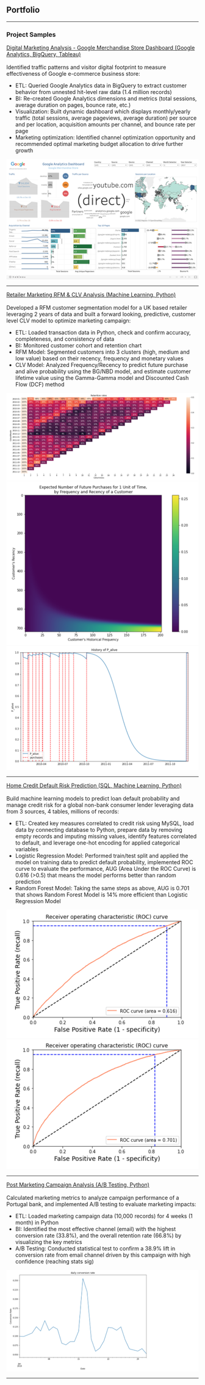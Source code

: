 ## Portfolio
---
### Project Samples
[Digital Marketing Analysis - Google Merchandise Store Dashboard (Google Analytics, BigQuery, Tableau)](https://public.tableau.com/app/profile/angelo.chen/viz/GoogleAnalyticsDashboard_16443587309150/Dashboard)
<br><br>
Identified traffic patterns and visitor digital footprint to measure  effectiveness of Google e-commerce business store:
- ETL: Queried Google Analytics data in BigQuery to extract customer behavior from unnested hit-level raw data (1.4 million records)
- BI: Re-created Google Analytics dimensions and metrics (total sessions, average duration on pages, bounce rate, etc.)
- Visualization: Built dynamic dashboard which displays monthly/yearly traffic (total sessions, average pageviews, average duration) per source and per location, acquisition amounts per channel, and bounce rate per page
- Marketing optimization: Identified channel optimization opportunity and recommended optimal marketing budget allocation to drive further growth
<img src="images/Screen Shot 2022-05-09 at 12.16.39 PM.png?raw=true"/>

---

[Retailer Marketing RFM & CLV Analysis (Machine Learning, Python)](https://github.com/angelochenyx/BI-Projects/blob/main/Retail%20Marketing%20RFM%20%26%20CLV%20Analysis.ipynb)
<br><br>
Developed a RFM customer segmentation model for a UK based retailer leveraging 2 years of data and built a forward looking, predictive, customer level CLV model to optimize marketing campaign:
- ETL: Loaded transaction data in Python, check and confirm accuracy, completeness, and consistency of data
- BI: Monitored customer cohort and retention chart
- RFM Model: Segmented customers into 3 clusters (high, medium and low value) based on their recency, frequency and monetary values
- CLV Model: Analyzed Frequency/Recency to predict future purchase and alive probability using the BG/NBD model, and estimate customer lifetime value using the Gamma-Gamma model and Discounted Cash Flow (DCF) method
<img src="images/cohort & retention.png?raw=true"/>
<img src="images/RF Matrix.png?raw=true"/>
<img src="images/History.png?raw=true"/>

---

[Home Credit Default Risk Prediction (SQL, Machine Learning, Python)](https://github.com/angelochenyx/BI-Projects/blob/main/Home%20Credit%20Default%20Risk.ipynb)
<br><br>
Build machine learning models to predict loan default probability and manage credit risk for a global non-bank consumer lender leveraging data from 3 sources, 4 tables, millions of records:
- ETL: Created key measures correlated to credit risk using MySQL, load data by connecting database to Python, prepare data by removing empty records and imputing missing values, identify features correlated to default, and leverage one-hot encoding for applied categorical variables
- Logistic Regression Model: Performed train/test split and applied the model on training data to predict default probability, implemented ROC curve to evaluate the performance, AUG (Area Under the ROC Curve) is 0.616 (>0.5) that means the model performs better than random prediction
- Random Forest Model: Taking the same steps as above, AUG is 0.701 that shows Random Forest Model is 14% more efficient than Logistic Regression Model
<img src="images/LRM.png?raw=true"/>
<img src="images/Random Forest.png?raw=true"/>

---

[Post Marketing Campaign Analysis (A/B Testing, Python)](https://github.com/angelochenyx/BI-Projects/blob/main/Post%20Campaign%20Analysis.ipynb)
<br><br>
Calculated marketing metrics to analyze campaign performance of a Portugal bank, and implemented A/B testing to evaluate marketing impacts:
- ETL: Loaded marketing campaign data (10,000 records) for 4 weeks (1 month) in Python
- BI: Identified the most effective channel (email) with the highest conversion rate (33.8%), and the overall retention rate (66.8%) by visualizing the key metrics
- A/B Testing: Conducted statistical test to confirm a 38.9% lift in conversion rate from email channel driven by this campaign with high confidence (reaching stats sig)
<img src="images/conversion rate.png?raw=true"/>










---

